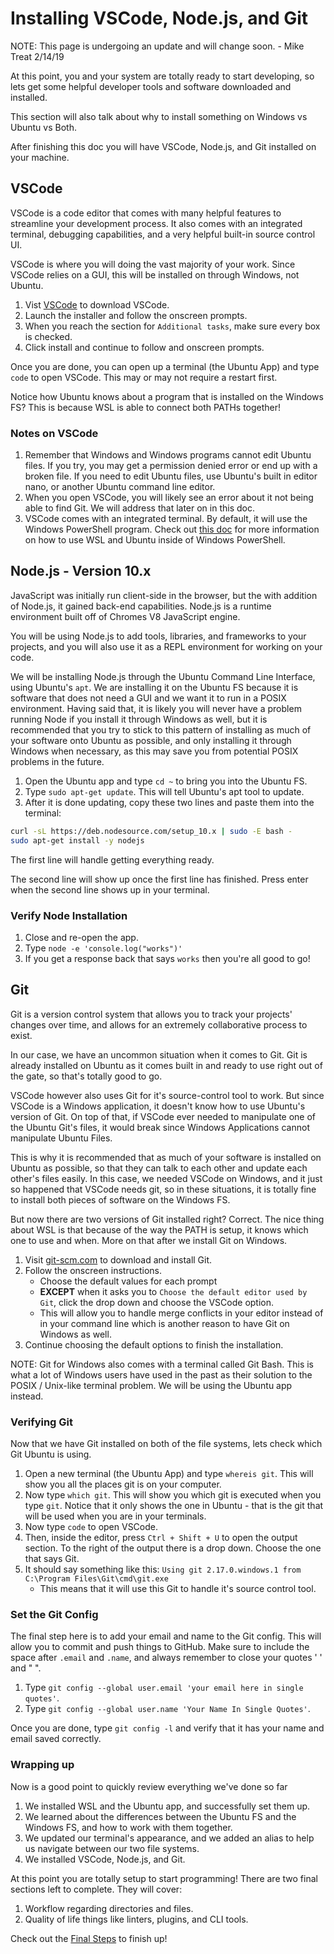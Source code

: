 # Installing VSCode, Node.js, and Git

NOTE: This page is undergoing an update and will change soon. - Mike Treat 2/14/19

At this point, you and your system are totally ready to start developing, so lets get some helpful developer tools and software downloaded and installed.

This section will also talk about why to install something on Windows vs Ubuntu vs Both.

After finishing this doc you will have VSCode, Node.js, and Git installed on your machine.

## VSCode

VSCode is a code editor that comes with many helpful features to streamline your development process. It also comes with an integrated terminal, debugging capabilities, and a very helpful built-in source control UI.

VSCode is where you will doing the vast majority of your work. Since VSCode relies on a GUI, this will be installed on through Windows, not Ubuntu.

1. Vist [VSCode](https://code.visualstudio.com/?wt.mc_id=adw-brand&gclid=Cj0KCQjw5-TXBRCHARIsANLixNw00R2vbdqnzLml-GvzCgbyqmgcAb9kyRQsC5LAPVS6tuBDZ9ws9pgaAsiLEALw_wcB) to download VSCode.
2. Launch the installer and follow the onscreen prompts.
3. When you reach the section for `Additional tasks`, make sure every box is checked.
4. Click install and continue to follow and onscreen prompts.

Once you are done, you can open up a terminal (the Ubuntu App) and type `code` to open VSCode. This may or may not require a restart first.

Notice how Ubuntu knows about a program that is installed on the Windows FS? This is because WSL is able to connect both PATHs together!

### Notes on VSCode

1. Remember that Windows and Windows programs cannot edit Ubuntu files. If you try, you may get a permission denied error or end up with a broken file. If you need to edit Ubuntu files, use Ubuntu's built in editor nano, or another Ubuntu command line editor.
2. When you open VSCode, you will likely see an error about it not being able to find Git. We will address that later on in this doc.
3. VSCode comes with an integrated terminal. By default, it will use the Windows PowerShell program. Check out [this doc](https://docs.microsoft.com/en-us/windows/wsl/interop) for more information on how to use WSL and Ubuntu inside of Windows PowerShell.

## Node.js - Version 10.x

JavaScript was initially run client-side in the browser, but the with addition of Node.js, it gained back-end capabilities. Node.js is a runtime environment built off of Chromes V8 JavaScript engine.

You will be using Node.js to add tools, libraries, and frameworks to your projects, and you will also use it as a REPL environment for working on your code.

We will be installing Node.js through the Ubuntu Command Line Interface, using Ubuntu's `apt`. We are installing it on the Ubuntu FS because it is software that does not need a GUI and we want it to run in a POSIX environment. Having said that, it is likely you will never have a problem running Node if you install it through Windows as well, but it is recommended that you try to stick to this pattern of installing as much of your software onto Ubuntu as possible, and only installing it through Windows when necessary, as this may save you from potential POSIX problems in the future.

1. Open the Ubuntu app and type `cd ~` to bring you into the Ubuntu FS.
2. Type `sudo apt-get update`. This will tell Ubuntu's apt tool to update.
3. After it is done updating, copy these two lines and paste them into the terminal:

```bash
curl -sL https://deb.nodesource.com/setup_10.x | sudo -E bash -
sudo apt-get install -y nodejs
```

The first line will handle getting everything ready.

The second line will show up once the first line has finished. Press enter when the second line shows up in your terminal.

### Verify Node Installation

1. Close and re-open the app.
2. Type `node -e 'console.log("works")'`
3. If you get a response back that says `works` then you're all good to go!

## Git

Git is a version control system that allows you to track your projects' changes over time, and allows for an extremely collaborative process to exist.

In our case, we have an uncommon situation when it comes to Git. Git is already installed on Ubuntu as it comes built in and ready to use right out of the gate, so that's totally good to go.

VSCode however also uses Git for it's source-control tool to work. But since VSCode is a Windows application, it doesn't know how to use Ubuntu's version of Git. On top of that, if VSCode ever needed to manipulate one of the Ubuntu Git's files, it would break since Windows Applications cannot manipulate Ubuntu Files.

This is why it is recommended that as much of your software is installed on Ubuntu as possible, so that they can talk to each other and update each other's files easily. In this case, we needed VSCode on Windows, and it just so happened that VSCode needs git, so in these situations, it is totally fine to install both pieces of software on the Windows FS.

But now there are two versions of Git installed right? Correct. The nice thing about WSL is that because of the way the PATH is setup, it knows which one to use and when. More on that after we install Git on Windows.

1. Visit [git-scm.com](https://git-scm.com/) to download and install Git.
2. Follow the onscreen instructions.
   - Choose the default values for each prompt
   - **EXCEPT** when it asks you to `Choose the default editor used by Git`, click the drop down and choose the VSCode option.
   - This will allow you to handle merge conflicts in your editor instead of in your command line which is another reason to have Git on Windows as well.
3. Continue choosing the default options to finish the installation.

NOTE: Git for Windows also comes with a terminal called Git Bash. This is what a lot of Windows users have used in the past as their solution to the POSIX / Unix-like terminal problem. We will be using the Ubuntu app instead.

### Verifying Git

Now that we have Git installed on both of the file systems, lets check which Git Ubuntu is using.

1. Open a new terminal (the Ubuntu App) and type `whereis git`. This will show you all the places git is on your computer.
2. Now type `which git`. This will show you which git is executed when you type `git`. Notice that it only shows the one in Ubuntu - that is the git that will be used when you are in your terminals.
3. Now type `code` to open VSCode.
4. Then, inside the editor, press `Ctrl + Shift + U` to open the output section. To the right of the output there is a drop down. Choose the one that says Git.
5. It should say something like this: `Using git 2.17.0.windows.1 from C:\Program Files\Git\cmd\git.exe`
    - This means that it will use this Git to handle it's source control tool.

### Set the Git Config

The final step here is to add your email and name to the Git config. This will allow you to commit and push things to GitHub. Make sure to include the space after `.email` and `.name`, and always remember to close your quotes ' ' and " ".

1. Type `git config --global user.email 'your email here in single quotes'`.
2. Type `git config --global user.name 'Your Name In Single Quotes'`.

Once you are done, type `git config -l` and verify that it has your name and email saved correctly.

### Wrapping up

Now is a good point to quickly review everything we've done so far

1. We installed WSL and the Ubuntu app, and successfully set them up.
2. We learned about the differences between the Ubuntu FS and the Windows FS, and how to work with them together.
3. We updated our terminal's appearance, and we added an alias to help us navigate between our two file systems.
4. We installed VSCode, Node.js, and Git.

At this point you are totally setup to start programming! There are two final sections left to complete. They will cover:

1. Workflow regarding directories and files.
1. Quality of life things like linters, plugins, and CLI tools.

Check out the [Final Steps](06_final_steps.md) to finish up!
